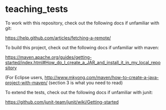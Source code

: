 # teaching_tests

To work with this repository, check out the following docs if unfamiliar with git:

https://help.github.com/articles/fetching-a-remote/


To build this project, check out the following docs if unfamiliar with maven:

https://maven.apache.org/guides/getting-started/index.html#How_do_I_create_a_JAR_and_install_it_in_my_local_repository

(For Eclipse users, http://www.mkyong.com/maven/how-to-create-a-java-project-with-maven/ (section 3 is what you need to read)


To extend the tests, check out the following docs if unfamiliar with junit:

https://github.com/junit-team/junit/wiki/Getting-started
